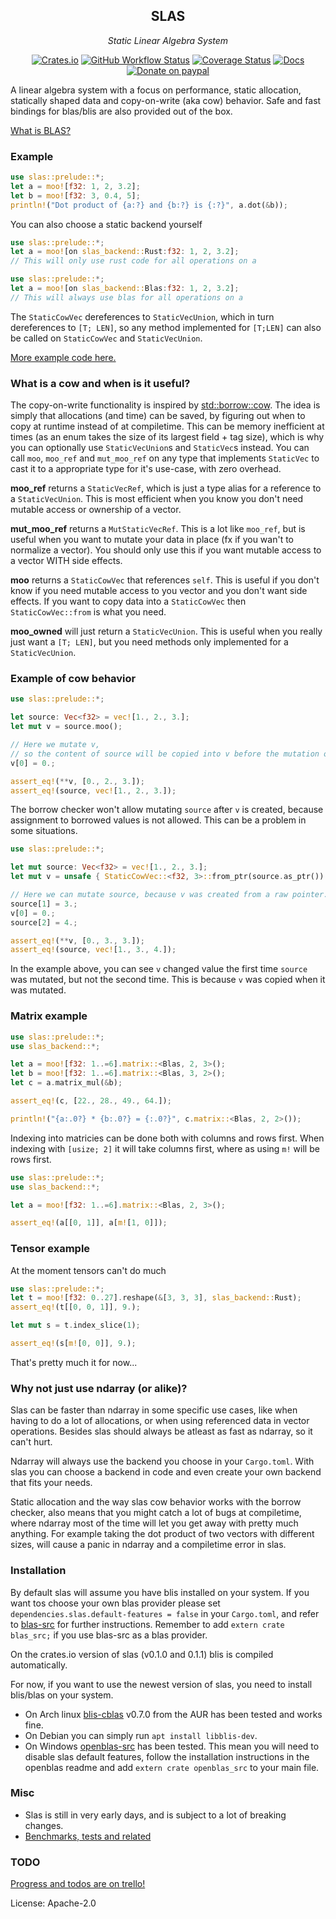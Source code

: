 <div align="center">

## SLAS
*Static Linear Algebra System*

[![Crates.io](https://img.shields.io/crates/v/slas?logo=rust)](https://crates.io/crates/slas)
[![GitHub Workflow Status](https://img.shields.io/github/workflow/status/unic0rn9k/slas/Tests?label=tests&logo=github)](https://github.com/unic0rn9k/slas/actions/workflows/rust.yml)
[![Coverage Status](https://coveralls.io/repos/github/unic0rn9k/slas/badge.svg?branch=master)](https://coveralls.io/github/unic0rn9k/slas?branch=master)
[![Docs](https://img.shields.io/docsrs/slas/latest?logo=rust)](https://docs.rs/slas/latest/slas/)
[![Donate on paypal](https://img.shields.io/badge/paypal-donate-1?logo=paypal&color=blue)](https://www.paypal.com/paypalme/unic0rn9k/5usd)

</div>

A linear algebra system with a focus on performance, static allocation, statically shaped data and copy-on-write (aka cow) behavior.
Safe and fast bindings for blas/blis are also provided out of the box.

[What is BLAS?](http://www.netlib.org/blas/)

### Example

```rust
use slas::prelude::*;
let a = moo![f32: 1, 2, 3.2];
let b = moo![f32: 3, 0.4, 5];
println!("Dot product of {a:?} and {b:?} is {:?}", a.dot(&b));
```
You can also choose a static backend yourself
```rust
use slas::prelude::*;
let a = moo![on slas_backend::Rust:f32: 1, 2, 3.2];
// This will only use rust code for all operations on a
```

```rust
use slas::prelude::*;
let a = moo![on slas_backend::Blas:f32: 1, 2, 3.2];
// This will always use blas for all operations on a
```

The `StaticCowVec` dereferences to `StaticVecUnion`, which in turn dereferences to `[T; LEN]`,
so any method implemented for `[T;LEN]` can also be called on `StaticCowVec` and `StaticVecUnion`.

[More example code here.](https://github.com/unic0rn9k/slas/blob/master/tests/src/main.rs)

### What is a cow and when is it useful?
The copy-on-write functionality is inspired by [std::borrow::cow](https://doc.rust-lang.org/std/borrow/enum.Cow.html).
The idea is simply that allocations (and time) can be saved, by figuring out when to copy at runtime instead of at compiletime.
This can be memory inefficient at times (as an enum takes the size of its largest field + tag size), which is why you can optionally use `StaticVecUnion`s and `StaticVec`s instead.
You can call `moo`, `moo_ref` and `mut_moo_ref` on any type that implements `StaticVec` to cast it to a appropriate type for it's use-case, with zero overhead.

**moo_ref** returns a `StaticVecRef`, which is just a type alias for a reference to a `StaticVecUnion`.
This is most efficient when you know you don't need mutable access or ownership of a vector.

**mut_moo_ref** returns a `MutStaticVecRef`.
This is a lot like `moo_ref`, but is useful when you want to mutate your data in place (fx if you wan't to normalize a vector).
You should only use this if you want mutable access to a vector WITH side effects.

**moo** returns a `StaticCowVec` that references `self`. This is useful if you don't know if you need mutable access to you vector and you don't want side effects.
If you want to copy data into a `StaticCowVec` then `StaticCowVec::from` is what you need.

**moo_owned** will just return a `StaticVecUnion`. This is useful when you really just want a `[T; LEN]`,
but you need methods only implemented for a `StaticVecUnion`.

 ### Example of cow behavior
```rust
use slas::prelude::*;

let source: Vec<f32> = vec![1., 2., 3.];
let mut v = source.moo();

// Here we mutate v,
// so the content of source will be copied into v before the mutation occours.
v[0] = 0.;

assert_eq!(**v, [0., 2., 3.]);
assert_eq!(source, vec![1., 2., 3.]);
```

The borrow checker won't allow mutating `source` after `v` is created, because assignment to borrowed values is not allowed.
This can be a problem in some situations.

```rust
use slas::prelude::*;

let mut source: Vec<f32> = vec![1., 2., 3.];
let mut v = unsafe { StaticCowVec::<f32, 3>::from_ptr(source.as_ptr()) };

// Here we can mutate source, because v was created from a raw pointer.
source[1] = 3.;
v[0] = 0.;
source[2] = 4.;

assert_eq!(**v, [0., 3., 3.]);
assert_eq!(source, vec![1., 3., 4.]);
```
In the example above, you can see `v` changed value the first time `source` was mutated, but not the second time.
This is because `v` was copied when it was mutated.

### Matrix example

```rust
use slas::prelude::*;
use slas_backend::*;

let a = moo![f32: 1..=6].matrix::<Blas, 2, 3>();
let b = moo![f32: 1..=6].matrix::<Blas, 3, 2>();
let c = a.matrix_mul(&b);

assert_eq!(c, [22., 28., 49., 64.]);

println!("{a:.0?} * {b:.0?} = {:.0?}", c.matrix::<Blas, 2, 2>());
```

Indexing into matricies can be done both with columns and rows first.
When indexing with `[usize; 2]` it will take columns first, where as using `m!` will be rows first.

```rust
use slas::prelude::*;
use slas_backend::*;

let a = moo![f32: 1..=6].matrix::<Blas, 2, 3>();

assert_eq!(a[[0, 1]], a[m![1, 0]]);
```

### Tensor example
At the moment tensors can't do much
```rust
use slas::prelude::*;
let t = moo![f32: 0..27].reshape(&[3, 3, 3], slas_backend::Rust);
assert_eq!(t[[0, 0, 1]], 9.);

let mut s = t.index_slice(1);

assert_eq!(s[m![0, 0]], 9.);
```
That's pretty much it for now...

### Why not just use ndarray (or alike)?
Slas can be faster than ndarray in some specific use cases, like when having to do a lot of allocations, or when using referenced data in vector operations.
Besides slas should always be atleast as fast as ndarray, so it can't hurt.

Ndarray will always use the backend you choose in your `Cargo.toml`.
With slas you can choose a backend in code and even create your own backend that fits your needs.

Static allocation and the way slas cow behavior works with the borrow checker,
also means that you might catch a lot of bugs at compiletime,
where ndarray most of the time will let you get away with pretty much anything.
For example taking the dot product of two vectors with different sizes,
will cause a panic in ndarray and a compiletime error in slas.

### Installation
By default slas will assume you have blis installed on your system.
If you want tos choose your own blas provider please set `dependencies.slas.default-features = false` in your `Cargo.toml`,
and refer to [blas-src](https://lib.rs/crates/blas-src) for further instructions.
Remember to add `extern crate blas_src;` if you use blas-src as a blas provider.

On the crates.io version of slas (v0.1.0 and 0.1.1) blis is compiled automatically.

For now, if you want to use the newest version of slas, you need to install blis/blas on your system.
- On Arch linux [blis-cblas](https://aur.archlinux.org/packages/blis-cblas/) v0.7.0 from the AUR has been tested and works fine.
- On Debian you can simply run `apt install libblis-dev`.
- On Windows [openblas-src](https://github.com/blas-lapack-rs/openblas-src) has been tested.
This mean you will need to disable slas default features,
follow the installation instructions in the openblas readme and add `extern crate openblas_src` to your main file.

### Misc
- Slas is still in very early days, and is subject to a lot of breaking changes.
- [Benchmarks, tests and related](https://github.com/unic0rn9k/slas/tree/master/tests)

### TODO
[Progress and todos are on trello!](https://trello.com/b/iSakt16M/slas%F0%9F%8C%BF)

License: Apache-2.0
